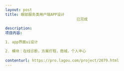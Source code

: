 ```yaml
---                
layout: post       
title: 眼部服务类用户端APP设计
                                已完成
           
description: 
项目内容:

1. app界面ui设计

2. 模块：在线诊断，方案疗程，商城，个人中心
     
contenturl: https://pro.lagou.com/project/2079.html      
---                 
```


